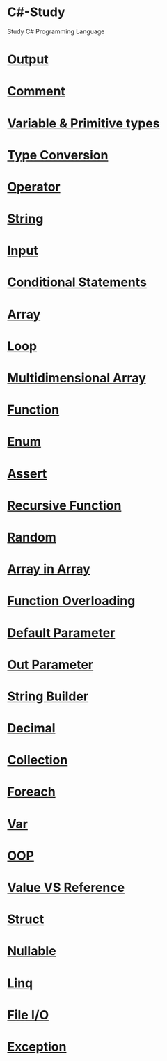 # C#-Study
Study C# Programming Language

# [Output](https://github.com/mbsmbs/CSharpStudy/blob/master/Output/Output.md)

# [Comment](https://github.com/mbsmbs/CSharpStudy/blob/master/Comment/Comment.md)

# [Variable & Primitive types](https://github.com/mbsmbs/CSharpStudy/blob/master/Variable%26PrimitiveTypes/Variable%26PrimitiveTypes.md)

# [Type Conversion](https://github.com/mbsmbs/CSharpStudy/blob/master/TypeConversion/TypeConversion.md)

# [Operator](https://github.com/mbsmbs/CSharpStudy/blob/master/Operator/Operator.md)

# [String](https://github.com/mbsmbs/CSharpStudy/blob/master/String/String.md)

# [Input](https://github.com/mbsmbs/CSharpStudy/blob/master/Input/Input.md)

# [Conditional Statements](https://github.com/mbsmbs/CSharpStudy/blob/master/ConditionalStatements/ConditionalStatements.md)

# [Array](https://github.com/mbsmbs/CSharpStudy/blob/master/Array/Array.md)

# [Loop](https://github.com/mbsmbs/CSharpStudy/blob/master/Loop/Loop.md)

# [Multidimensional Array](https://github.com/mbsmbs/CSharpStudy/tree/master/MultidimensionalArray)

# [Function](https://github.com/mbsmbs/CSharpStudy/blob/master/Function/Function.md)

# [Enum](https://github.com/mbsmbs/CSharpStudy/blob/master/Enum/Enum.md)

# [Assert](https://github.com/mbsmbs/CSharpStudy/blob/master/Assert/Assert.md)

# [Recursive Function](https://github.com/mbsmbs/CSharpStudy/blob/master/RecursiveFunction/RecursiveFunction.md)

# [Random](https://github.com/mbsmbs/CSharpStudy/blob/master/Random/Random.md)

# [Array in Array](https://github.com/mbsmbs/CSharpStudy/blob/master/ArrayInArray/ArrayInArray.md)

# [Function Overloading](https://github.com/mbsmbs/CSharpStudy/blob/master/FunctionOverloading/FunctionOverloading.md)

# [Default Parameter](https://github.com/mbsmbs/CSharpStudy/blob/master/DefaultParameter/DefaultParameter.md)

# [Out Parameter](https://github.com/mbsmbs/CSharpStudy/blob/master/OutParameter/OutParameter.md)

# [String Builder](https://github.com/mbsmbs/CSharpStudy/blob/master/StringBuilder/StringBuilder.md)

# [Decimal](https://github.com/mbsmbs/CSharpStudy/blob/master/Decimal/Decimal.md)

# [Collection](https://github.com/mbsmbs/CSharpStudy/blob/master/Collection/Collection.md)

# [Foreach](https://github.com/mbsmbs/CSharpStudy/blob/master/Foreach/Foreach.md)

# [Var](https://github.com/mbsmbs/CSharpStudy/blob/master/var/var.md)

# [OOP](https://github.com/mbsmbs/CSharpStudy/blob/master/OOP/OOP.md)

# [Value VS Reference](https://github.com/mbsmbs/CSharpStudy/blob/master/ValueVSReference/ValueVSReference.md)

# [Struct](https://github.com/mbsmbs/CSharpStudy/blob/master/Struct/Struct.md)

# [Nullable](https://github.com/mbsmbs/CSharpStudy/blob/master/Nullable/Nullable.md)

# [Linq](https://github.com/mbsmbs/CSharpStudy/blob/master/LINQ/LINQ.md)

# [File I/O](https://github.com/mbsmbs/CSharpStudy/blob/master/FileIO/FileIO.md)

# [Exception](https://github.com/mbsmbs/CSharpStudy/blob/master/Exception/Exception.md)
